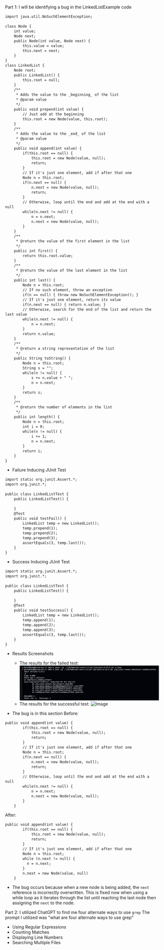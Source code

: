 Part 1: I will be identifying a bug in the LinkedListExample code 

```
import java.util.NoSuchElementException;

class Node {
    int value;
    Node next;
    public Node(int value, Node next) {
        this.value = value;
        this.next = next;
    }
}
class LinkedList {
    Node root;
    public LinkedList() {
        this.root = null;
    }
    /**
     * Adds the value to the _beginning_ of the list
     * @param value
     */
    public void prepend(int value) {
        // Just add at the beginning
        this.root = new Node(value, this.root);
    }
    /**
     * Adds the value to the _end_ of the list
     * @param value
     */
    public void append(int value) {
        if(this.root == null) {
            this.root = new Node(value, null);
            return;
        }
        // If it's just one element, add if after that one
        Node n = this.root;
        if(n.next == null) {
            n.next = new Node(value, null);
            return;
        }
        // Otherwise, loop until the end and add at the end with a null
        while(n.next != null) {
            n = n.next;
            n.next = new Node(value, null);
        }
    }
    /**
     * @return the value of the first element in the list
     */
    public int first() {
        return this.root.value;
    }
    /**
     * @return the value of the last element in the list
     */
    public int last() {
        Node n = this.root;
        // If no such element, throw an exception
        if(n == null) { throw new NoSuchElementException(); }
        // If it's just one element, return its value
        if(n.next == null) { return n.value; }
        // Otherwise, search for the end of the list and return the last value
        while(n.next != null) {
            n = n.next;
        }
        return n.value;
    }
    /**
     * @return a string representation of the list
     */
    public String toString() {
        Node n = this.root;
        String s = "";
        while(n != null) {
            s += n.value + " ";
            n = n.next;
        }
        return s;
    }
    /**
     * @return the number of elements in the list
     */
    public int length() {
        Node n = this.root;
        int i = 0;
        while(n != null) {
            i += 1;
            n = n.next;
        }
        return i;
    }
}
```

- Failure Inducing JUnit Test

```
import static org.junit.Assert.*;
import org.junit.*;

public class LinkedListTest {
    public LinkedListTest() {

    }
    @Test
    public void testFail() {
        LinkedList temp = new LinkedList();
        temp.prepend(1);
        temp.prepend(2);
        temp.prepend(3);
        assertEquals(3, temp.last());
    }
}
```

- Success Inducing JUnit Test

```
import static org.junit.Assert.*;
import org.junit.*;

public class LinkedListTest {
    public LinkedListTest() {

    }
    @Test
    public void testSuccess() {
        LinkedList temp = new LinkedList();
        temp.append(1);
        temp.append(2);
        temp.append(3);
        assertEquals(3, temp.last());
    }
}
```

- Results Screenshots
  - The results for the failed test: ![Image](lab3failed.png)
  - The results for the successful test: ![Image](lab3sucessful.png)

- The bug is in this section
Before: 
```
public void append(int value) {
        if(this.root == null) {
            this.root = new Node(value, null);
            return;
        }
        // If it's just one element, add if after that one
        Node n = this.root;
        if(n.next == null) {
            n.next = new Node(value, null);
            return;
        }
        // Otherwise, loop until the end and add at the end with a null
        while(n.next != null) {
            n = n.next;
            n.next = new Node(value, null);
        }
    }
```
After: 
```
public void append(int value) {
        if(this.root == null) {
            this.root = new Node(value, null);
            return;
        }
        // If it's just one element, add if after that one
        Node n = this.root;
        while (n.next != null) {
          n = n.next;
        }
        n.next = new Node(value, null)
    }
```

- The bug occurs because when a new node is being added, the `next` reference is incorrectly overwritten. This is fixed now when using a while loop as it iterates through the list until reaching the last node then assigning the `next` to the node.


Part 2: I utilized ChatGPT to find me four alternate ways to use `grep`
The prompt I utilized was "what are four alternate ways to use grep"
- Using Regular Expressions
- Counting Matches
- Displaying Line Numbers
- Searching Multiple Files
